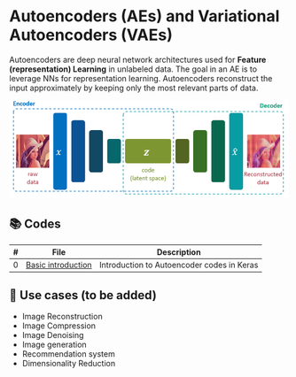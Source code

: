 # Autoencoders (AEs) and Variational Autoencoders (VAEs)

Autoencoders are deep neural network architectures used for **Feature (representation) Learning** in unlabeled data. The goal in an AE is to leverage NNs for representation learning. Autoencoders reconstruct the input approximately by keeping only the most relevant parts of data.

![AEs](https://github.com/alitourani/deep-learning-from-scratch/blob/main/_content/AliTourani-DeepLearningFromScratch-Autoencoder-AE.png "AEs")

## 📚 Codes

| #   | File                                                                                                                                          | Description                                |
| --- | --------------------------------------------------------------------------------------------------------------------------------------------- | ------------------------------------------ |
| 0   | [Basic introduction](https://github.com/alitourani/deep-learning-from-scratch/blob/main/Codes/RNNs/0_KerasRecurrentLayers.ipynb "RNN layers") | Introduction to Autoencoder codes in Keras |

## 🧩 Use cases (to be added)

- Image Reconstruction
- Image Compression
- Image Denoising
- Image generation
- Recommendation system
- Dimensionality Reduction
